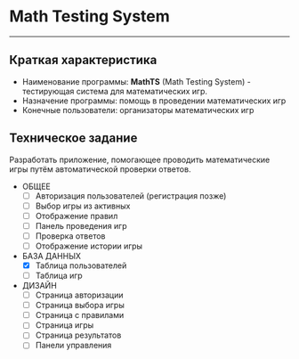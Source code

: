 # Math Testing System

---

## Краткая характеристика

* Наименование программы: **MathTS** (Math Testing System) - тестирующая система для математических игр.
* Назначение программы: помощь в проведении математических игр
* Конечные пользователи: организаторы математических игр

## Техническое задание

Разработать приложение, помогающее проводить математические игры путём автоматической проверки ответов.

* ОБЩЕЕ
  * [ ] Авторизация пользователей (регистрация позже)
  * [ ] Выбор игры из активных
  * [ ] Отображение правил
  * [ ] Панель проведения игр
  * [ ] Проверка ответов
  * [ ] Отображение истории игры
* БАЗА ДАННЫХ
  * [x] Таблица пользователей
  * [ ] Таблица игр
* ДИЗАЙН
  * [ ] Страница авторизации
  * [ ] Страница выбора игры
  * [ ] Страница с правилами
  * [ ] Страница игры
  * [ ] Страница результатов
  * [ ] Панели управления
